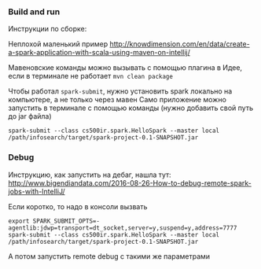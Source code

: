 ### Build and run

Инструкции по сборке:

Неплохой маленький пример
http://knowdimension.com/en/data/create-a-spark-application-with-scala-using-maven-on-intellij/

Мавеновские команды можно вызывать с помощью плагина в Идее, если в терминале не работает
``mvn clean package``

Чтобы работал `spark-submit`, нужно установить spark локально на компьютере, а не только через мавен
Само приложение можно запустить в терминале с помощью команды (нужно добавить свой путь до jar файла)
```
spark-submit --class cs500ir.spark.HelloSpark --master local /path/infosearch/target/spark-project-0.1-SNAPSHOT.jar
```

### Debug

Инструкцию, как запустить на дебаг, нашла тут: http://www.bigendiandata.com/2016-08-26-How-to-debug-remote-spark-jobs-with-IntelliJ/

Если коротко, то надо в консоли вызвать
```$xslt
export SPARK_SUBMIT_OPTS=-agentlib:jdwp=transport=dt_socket,server=y,suspend=y,address=7777
spark-submit --class cs500ir.spark.HelloSpark --master local /path/infosearch/target/spark-project-0.1-SNAPSHOT.jar
``` 
А потом запустить remote debug с такими же параметрами